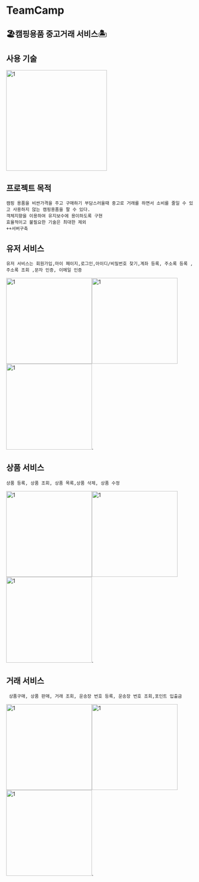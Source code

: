 # TeamCamp
🏖캠핑용품 중고거래 서비스🏝
---
사용 기술 
---
<img width="270" alt="1" src="https://user-images.githubusercontent.com/73993220/137522501-cd3428ec-6aca-4b8c-ac6a-233190c2ad3d.png">

프로젝트 목적 
---
    캠핑 용품을 비싼가격을 주고 구매하기 부담스러울때 중고로 거래를 하면서 소비를 줄일 수 있고 사용하지 않는 캠핑용품을 팔 수 있다. 
    객체지향을 이용하여 유지보수에 용이하도록 구현
    효율적이고 불필요한 기술은 최대한 제외
    ++서버구축
    
    


유저 서비스
---
    유저 서비스는 회원가입,마이 페이지,로그인,아이디/비밀번호 찾기,계좌 등록, 주소록 등록 , 주소록 조회 ,문자 인증, 이메일 인증

<img width="230" alt="1" src="https://user-images.githubusercontent.com/73993220/137369799-821aefad-77a6-474f-abc7-975024907963.jpg"><img width="230" alt="1" src="https://user-images.githubusercontent.com/73993220/137369974-40f41af2-3f38-4f0c-9ed8-668800751652.png"><img width="230" alt="1" src="https://user-images.githubusercontent.com/73993220/137370046-54bdd319-3de6-40f1-9c6b-60371d9d9af7.png">. 

상품 서비스
---
    상품 등록, 상품 조회, 상품 목록,상품 삭제, 상품 수정
<img width="230" alt="1" src="https://user-images.githubusercontent.com/73993220/137370403-a9de2e35-0c21-4456-869b-d4386971a831.png"><img width="230" alt="1" src="https://user-images.githubusercontent.com/73993220/137370009-e63b8e6b-587b-42ac-8ae8-f83129206095.png"><img width="230" alt="1" src="https://user-images.githubusercontent.com/73993220/137371751-04b647f8-9010-49fe-accb-416fb38f777d.png">. 

거래 서비스
---
     상품구매, 상품 판매, 거래 조회, 운송장 번호 등록, 운송장 번호 조회,포인트 입출금
<img width="230" alt="1" src="https://user-images.githubusercontent.com/73993220/137370029-4216a1d9-c226-4450-86b4-a2c7ba6ec90f.png"><img width="230" alt="1" src="https://user-images.githubusercontent.com/73993220/137370019-64e4d511-626f-4062-9317-6b36b7672bdf.png"><img width="230" alt="1" src="https://user-images.githubusercontent.com/73993220/137370034-1a6db176-4cc4-4611-a146-bf47e6746ba4.png">. 


